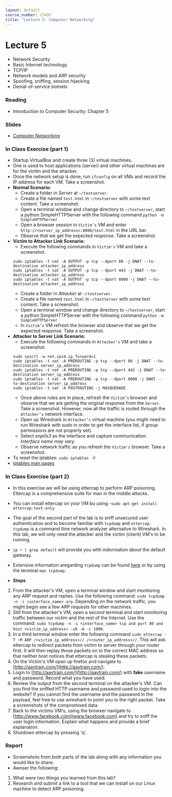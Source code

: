 ```yaml
---
layout: default
course_number: CS497
title: "Lecture 5: Computer Networking"
---
```


# Lecture 5

- Network Security
- Basic Internet technology
- TCP/IP
- Network models and ARP security
- Spoofing, sniffing, session hijacking
- Denial-of-service botnets

### Reading 

- Introduction to Computer Security: Chapter 5

### Slides

- [Computer Networking](Ch05-NetworkModelsARP.pdf)

### In Class Exercise (part 1)
- Startup VirtualBox and create three (3) virtual machines. 
- One is used to host applications (server) and other virtual machines are for the victim and the attacker.
- Once the network setup is done, run ```ifconfig``` on all VMs and record the IP address for each VM. Take a screenshot.
- **Normal Scenario:**
  - Create a folder in *Server* at ```~/testserver```.
  - Create a file named ```test.html``` in ```~/testserver``` with some text content. Take a screenshot.
  - Open a terminal window and change directory to ```~/testserver```, start a python SimpleHTTPServer with the following command 
  ```python -m SimpleHTTPServer```
  - Open a browser session in ```Victim’s``` VM and enter ```http://<server_ip_address>:8000/test.html``` in the URL bar. 
  - Observe that we get the expected response. Take a screenshot.
- **Victim to Attacker Link Scenario:**
  - Execute the following commands in ```Victim's``` VM and take a screenshot.
  ```
  sudo iptables -t nat -A OUTPUT -p tcp --dport 80 -j DNAT --to-destination attacker_ip_address
  sudo iptables -t nat -A OUTPUT -p tcp --dport 443 -j DNAT --to-destination attacker_ip_address
  sudo iptables -t nat -A OUTPUT -p tcp --dport 8000 -j DNAT --to-destination attacker_ip_address
  ```
  - Create a folder in *Attacker* at ```~/testserver```.
  - Create a file named ```test.html``` in ```~/testterver``` with some text content. Take a screenshot.
  - Open a terminal window and change directory to ```~/testserver```, start a python SimpleHTTPServer with the following command ```python -m SimpleHTTPServer```
  - In ```Victim’s``` VM refresh the browser and observe that we get the expected response. Take a screenshot.
- **Attacker to Server Link Scenario:**
  - Execute the following commands in ```Attacker's``` VM and take a screenshot.
  ```
  sudo sysctl -w net.ipv4.ip_forward=1
  sudo iptables -t nat -A PREROUTING -p tcp --dport 80 -j DNAT --to-destination server_ip_address
  sudo iptables -t nat -A PREROUTING -p tcp --dport 443 -j DNAT --to-destination server_ip_address
  sudo iptables -t nat -A PREROUTING -p tcp --dport 8000 -j DNAT --to-destination server_ip_address
  sudo iptables -t nat -A POSTROUTING -j MASQUERADE
  ```
  - Once above rules are in place, refresh the ```Victim’s``` browser and observe that we are getting the original response from the ```Server```. Take a screenshot. However, now all the traffic is routed through the ```Attacker’s``` network interface. 
  - Open up Wireshark in ```Attacker’s``` virtual machine (you might need to run Wireshark with sudo in order to get the interface list, if group permissions are not properly set). 
  - Select *enp0s3* as the interface and capture communication. *Interface name may vary.* 
  - Observe network traffic as you refresh the ```Victim's``` browser. Take a screenshot.
- To reset the iptables: ```sudo iptables -F```
- [iptables man pages](https://linux.die.net/man/8/iptables)

### In Class Exercise (part 2)
- In this exercise we will be using ettercap to perform ARP poisoning. Ettercap is a comprehensive suite for man in the middle attacks.
- You can install ettercap on your VM bu using -```sudo apt-get install ettercap-text-only```
- The goal of the second part of the lab is to sniff unsecured user authentication and to become familiar with ```tcpdump``` and ```ettercap```. ```tcpdump``` is a command lline network analyzer alternative to Wireshark. In this lab, we will only need the attacker and the victim (client) VM's to be running.
- ```ip r | grep default``` will provide you with indormation about the default gateway. 
- Extensive information aregarding ```tcpdump``` can be found [here](https://www.tcpdump.org/manpages/tcpdump.1.html) or by using the terminal ```man tcpdump```.

- **Steps**
1. From the attacker's VM, open a terminal window and start monitoring any ARP request and replies. Use the following command: ```sudo tcpdump -n -i <interface_name> arp```. Depending on the network traffic, you might begin see a few ARP requests for other machines.
2. Still from the attacker's VM, open a second terminal and start monitoring traffic between our victim and the rest of the Internet. Use the command: ```sudo tcpdump -n -i <interface_name> tcp and port 80 and host <victim_ip_address> -s0 -A -c 1000```. 
3. In a third terminal window enter the following command ```sudo ettercap -T -M ARP /<victim_ip_address>// /<router_ip_address>//```. This will ask ettercap to redirect packets from victim to server through your router first. It will then replay those packets on to the correct MAC address so that neither host notices that ettercap is stealing these packets.
4. On the Victim's VM open up firefox and navigate to [http://aavtrain.com/](http://aavtrain.com/).
5. Login to [http://aavtrain.com/](http://aavtrain.com/) with **fake** username and password. Record what you have used. 
6. Review the output from the second terminal on the attacker's VM. Can you find the sniffed HTTP username and password used to login into the website? If you cannot find the username and the password in the payload, feel free to use wireshark to point you to the right packet. Take a screenshots of the compromised data. 
7. Back to the victims VM's, using the browser navigate to [http://www.facebook.com](www.facebook.com) and try to sniff the user login information. Explain what happens and provide a brief explanation. 
8. Shutdown ettercap by pressing 'q'.

### Report 
- Screenshots from both parts of the lab along with any information you would like to share. 
- Awnser the following:
1. What were two things you learned from this lab?
2. Research and submit a link to a tool that we can install on our Linux machine to detect ARP poisoning.

